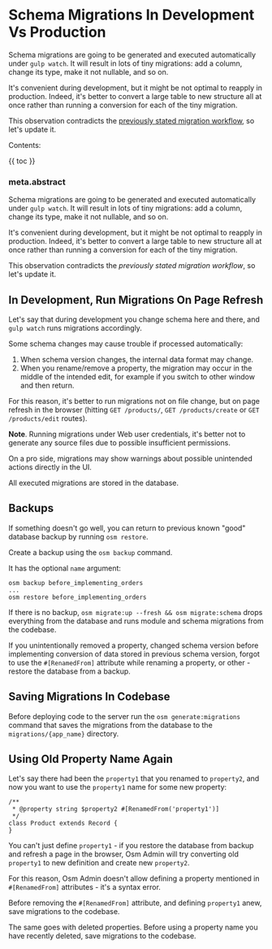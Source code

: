 # Schema Migrations In Development Vs Production

Schema migrations are going to be generated and executed automatically under `gulp watch`. It will result in lots of tiny migrations: add a column, change its type, make it not nullable, and so on.

It's convenient during development, but it might be not optimal to reapply in production. Indeed, it's better to convert a large table to new structure all at once rather than running a conversion for each of the tiny migration.

This observation contradicts the [previously stated migration workflow](07-data-main-ideas-of-schema-change-migrations.md#migration-workflow), so let's update it.

Contents:

{{ toc }}

### meta.abstract

Schema migrations are going to be generated and executed automatically under `gulp watch`. It will result in lots of tiny migrations: add a column, change its type, make it not nullable, and so on.

It's convenient during development, but it might be not optimal to reapply in production. Indeed, it's better to convert a large table to new structure all at once rather than running a conversion for each of the tiny migration.

This observation contradicts the *previously stated migration workflow*, so let's update it.

## In Development, Run Migrations On Page Refresh

Let's say that during development you change schema here and there, and `gulp watch` runs migrations accordingly.

Some schema changes may cause trouble if processed automatically:
  
1. When schema version changes, the internal data format may change.
2. When you rename/remove a property, the migration may occur in the middle of the intended edit, for example if you switch to other window and then return.

For this reason, it's better to run migrations not on file change, but on page refresh in the browser (hitting `GET /products/`, `GET /products/create` or `GET /products/edit` routes).

**Note**. Running migrations under Web user credentials, it's better not to generate any source files due to possible insufficient permissions.

On a pro side, migrations may show warnings about possible unintended actions directly in the UI.

All executed migrations are stored in the database.

## Backups

If something doesn't go well, you can return to previous known "good" database backup by running `osm restore`. 

Create a backup using the `osm backup` command. 

It has the optional `name` argument:

    osm backup before_implementing_orders
    ...
    osm restore before_implementing_orders 

If there is no backup, `osm migrate:up --fresh && osm migrate:schema` drops everything from the database and runs module and schema migrations from the codebase.

If you unintentionally removed a property, changed schema version before implementing conversion of data stored in previous schema version, forgot to use the `#[RenamedFrom]` attribute while renaming a property, or other - restore the database from a backup.

## Saving Migrations In Codebase

Before deploying code to the server run the `osm generate:migrations` command that saves the migrations from the database to the `migrations/{app_name}` directory.

## Using Old Property Name Again

Let's say there had been the `property1` that you renamed to `property2`, and now you want to use the `property1` name for some new property:

    /**
     * @property string $property2 #[RenamedFrom('property1')]
     */
    class Product extends Record {
    } 
    
You can't just define `property1` - if you restore the database from backup and refresh a page in the browser, Osm Admin will try converting old `property1` to new definition and create new `property2`.

For this reason, Osm Admin doesn't allow defining a property mentioned in `#[RenamedFrom]` attributes - it's a syntax error.

Before removing the `#[RenamedFrom]` attribute, and defining `property1` anew, save migrations to the codebase.

The same goes with deleted properties. Before using a property name you have recently deleted, save migrations to the codebase.

   

